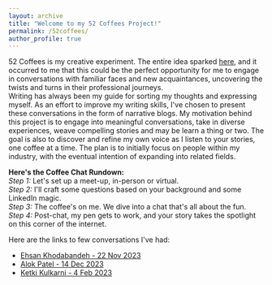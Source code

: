 ```yaml
---
layout: archive
title: "Welcome to my 52 Coffees Project!"
permalink: /52coffees/
author_profile: true
---
```


52 Coffees is my creative experiment. The entire idea sparked [here](http://www.fiftycoffees.com/coffees), and it occurred to me that this could be the perfect opportunity for me to engage in conversations with familiar faces and new acquaintances, uncovering the twists and turns in their professional journeys. <br>
Writing has always been my guide for sorting my thoughts and expressing myself. As an effort to improve my writing skills, I've chosen to present these conversations in the form of narrative blogs. My motivation behind this project is to engage into meaningful conversations, take in diverse experiences, weave compelling stories and may be learn a thing or two. The goal is also to discover and refine my own voice as I listen to your stories, one coffee at a time. The plan is to initially focus on people within my industry, with the eventual intention of expanding into related fields.

**Here's the Coffee Chat Rundown:**<br>
*Step 1:* Let's set up a meet-up, in-person or virtual. <br>
*Step 2:* I'll craft some questions based on your background and some LinkedIn magic.<br>
*Step 3:* The coffee's on me. We dive into a chat that's all about the fun.<br>
*Step 4:* Post-chat, my pen gets to work, and your story takes the spotlight on this corner of the internet.

Here are the links to few conversations I've had:
- [Ehsan Khodabandeh - 22 Nov 2023](_posts/chat_1.md)
- [Alok Patel - 14 Dec 2023](_posts/chat_2.md)
- [Ketki Kulkarni - 4 Feb 2023](_posts/chat_3.md)

